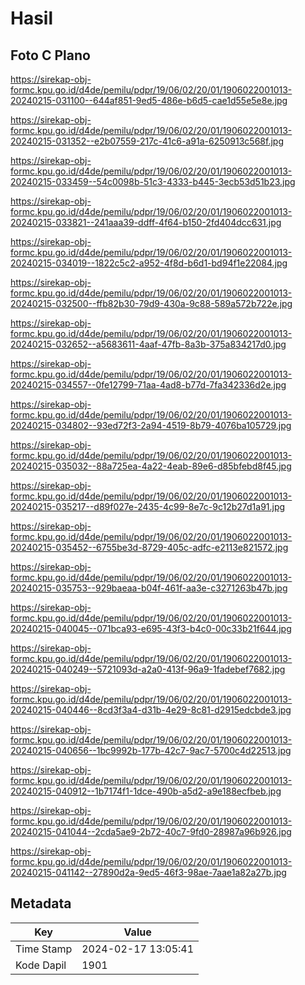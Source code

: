 # Hasil

## Foto C Plano

https://sirekap-obj-formc.kpu.go.id/d4de/pemilu/pdpr/19/06/02/20/01/1906022001013-20240215-031100--644af851-9ed5-486e-b6d5-cae1d55e5e8e.jpg

https://sirekap-obj-formc.kpu.go.id/d4de/pemilu/pdpr/19/06/02/20/01/1906022001013-20240215-031352--e2b07559-217c-41c6-a91a-6250913c568f.jpg

https://sirekap-obj-formc.kpu.go.id/d4de/pemilu/pdpr/19/06/02/20/01/1906022001013-20240215-033459--54c0098b-51c3-4333-b445-3ecb53d51b23.jpg

https://sirekap-obj-formc.kpu.go.id/d4de/pemilu/pdpr/19/06/02/20/01/1906022001013-20240215-033821--241aaa39-ddff-4f64-b150-2fd404dcc631.jpg

https://sirekap-obj-formc.kpu.go.id/d4de/pemilu/pdpr/19/06/02/20/01/1906022001013-20240215-034019--1822c5c2-a952-4f8d-b6d1-bd94f1e22084.jpg

https://sirekap-obj-formc.kpu.go.id/d4de/pemilu/pdpr/19/06/02/20/01/1906022001013-20240215-032500--ffb82b30-79d9-430a-9c88-589a572b722e.jpg

https://sirekap-obj-formc.kpu.go.id/d4de/pemilu/pdpr/19/06/02/20/01/1906022001013-20240215-032652--a5683611-4aaf-47fb-8a3b-375a834217d0.jpg

https://sirekap-obj-formc.kpu.go.id/d4de/pemilu/pdpr/19/06/02/20/01/1906022001013-20240215-034557--0fe12799-71aa-4ad8-b77d-7fa342336d2e.jpg

https://sirekap-obj-formc.kpu.go.id/d4de/pemilu/pdpr/19/06/02/20/01/1906022001013-20240215-034802--93ed72f3-2a94-4519-8b79-4076ba105729.jpg

https://sirekap-obj-formc.kpu.go.id/d4de/pemilu/pdpr/19/06/02/20/01/1906022001013-20240215-035032--88a725ea-4a22-4eab-89e6-d85bfebd8f45.jpg

https://sirekap-obj-formc.kpu.go.id/d4de/pemilu/pdpr/19/06/02/20/01/1906022001013-20240215-035217--d89f027e-2435-4c99-8e7c-9c12b27d1a91.jpg

https://sirekap-obj-formc.kpu.go.id/d4de/pemilu/pdpr/19/06/02/20/01/1906022001013-20240215-035452--6755be3d-8729-405c-adfc-e2113e821572.jpg

https://sirekap-obj-formc.kpu.go.id/d4de/pemilu/pdpr/19/06/02/20/01/1906022001013-20240215-035753--929baeaa-b04f-461f-aa3e-c3271263b47b.jpg

https://sirekap-obj-formc.kpu.go.id/d4de/pemilu/pdpr/19/06/02/20/01/1906022001013-20240215-040045--071bca93-e695-43f3-b4c0-00c33b21f644.jpg

https://sirekap-obj-formc.kpu.go.id/d4de/pemilu/pdpr/19/06/02/20/01/1906022001013-20240215-040249--5721093d-a2a0-413f-96a9-1fadebef7682.jpg

https://sirekap-obj-formc.kpu.go.id/d4de/pemilu/pdpr/19/06/02/20/01/1906022001013-20240215-040446--8cd3f3a4-d31b-4e29-8c81-d2915edcbde3.jpg

https://sirekap-obj-formc.kpu.go.id/d4de/pemilu/pdpr/19/06/02/20/01/1906022001013-20240215-040656--1bc9992b-177b-42c7-9ac7-5700c4d22513.jpg

https://sirekap-obj-formc.kpu.go.id/d4de/pemilu/pdpr/19/06/02/20/01/1906022001013-20240215-040912--1b7174f1-1dce-490b-a5d2-a9e188ecfbeb.jpg

https://sirekap-obj-formc.kpu.go.id/d4de/pemilu/pdpr/19/06/02/20/01/1906022001013-20240215-041044--2cda5ae9-2b72-40c7-9fd0-28987a96b926.jpg

https://sirekap-obj-formc.kpu.go.id/d4de/pemilu/pdpr/19/06/02/20/01/1906022001013-20240215-041142--27890d2a-9ed5-46f3-98ae-7aae1a82a27b.jpg


## Metadata

| Key        | Value               |
| ---------- | ------------------- |
| Time Stamp | 2024-02-17 13:05:41 |
| Kode Dapil | 1901                |



